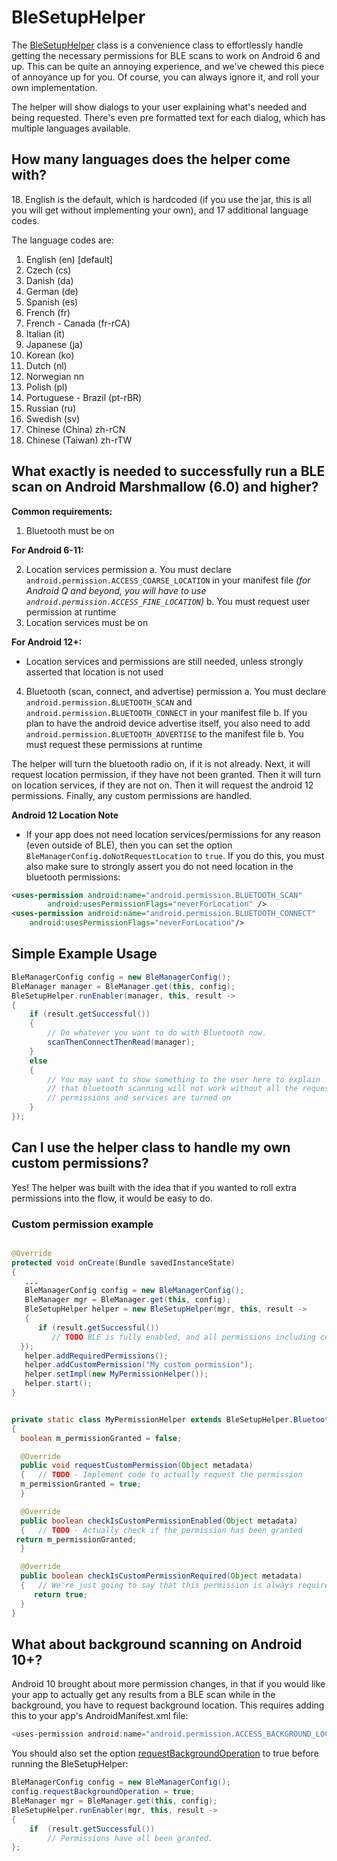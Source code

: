 

# BleSetupHelper #

The [BleSetupHelper](https://api.sweetblue.io/com/idevicesinc/sweetblue/utils/BleSetupHelper.html) class is a convenience class to effortlessly handle getting the necessary permissions for BLE scans to work on Android 6 and up. This can be quite an annoying experience, and we've chewed this piece of annoyance up for you. Of course, you can always ignore it, and roll your own implementation.

The helper will show dialogs to your user explaining what's needed and being requested. There's even pre formatted text for each dialog, which has multiple languages available.

## How many languages does the helper come with? ##

18\. English is the default, which is hardcoded (if you use the jar, this is all you will get without implementing your own), and 17 additional language codes.

The language codes are:

1. English (en) [default]
1. Czech (cs)
1. Danish (da)
1. German (de)
1. Spanish (es)
1. French (fr)
1. French - Canada (fr-rCA)
1. Italian (it)
1. Japanese (ja)
1. Korean (ko)
1. Dutch (nl)
1. Norwegian nn
1. Polish (pl)
1. Portuguese - Brazil (pt-rBR)
1. Russian (ru)
1. Swedish (sv)
1. Chinese (China) zh-rCN
1. Chinese (Taiwan) zh-rTW


## What exactly is needed to successfully run a BLE scan on Android Marshmallow (6.0) and higher? ##

**Common requirements:**
1. Bluetooth must be on

**For Android 6-11:**

2. Location services permission
    a. You must declare `android.permission.ACCESS_COARSE_LOCATION` in your manifest file _(for Android Q and beyond, you will have to use `android.permission.ACCESS_FINE_LOCATION`)_
    b. You must request user permission at runtime
3. Location services must be on

**For Android 12+:**

* Location services and permissions are still needed, unless strongly asserted that location is not used
4. Bluetooth (scan, connect, and advertise) permission
    a. You must declare `android.permission.BLUETOOTH_SCAN` and `android.permission.BLUETOOTH_CONNECT` in your manifest file
    b. If you plan to have the android device advertise itself, you also need to add `android.permission.BLUETOOTH_ADVERTISE` to the manifest file
    b. You must request these permissions at runtime

The helper will turn the bluetooth radio on, if it is not already. Next, it will request location permission, if they have not been granted. Then it will turn on location services, if they are not on. Then it will request the android 12 permissions. Finally, any custom permissions are handled.

**Android 12 Location Note**
* If your app does not need location services/permissions for any reason (even outside of BLE), then you can set the option `BleManagerConfig.doNotRequestLocation` to `true`. If you do this, you must also make sure to strongly assert you do not need location in the bluetooth permissions:
```xml
<uses-permission android:name="android.permission.BLUETOOTH_SCAN"
        android:usesPermissionFlags="neverForLocation" />
<uses-permission android:name="android.permission.BLUETOOTH_CONNECT"
    android:usesPermissionFlags="neverForLocation"/>
```


## Simple Example Usage ##

```java
BleManagerConfig config = new BleManagerConfig();
BleManager manager = BleManager.get(this, config);
BleSetupHelper.runEnabler(manager, this, result ->
{
    if (result.getSuccessful())
    {
        // Do whatever you want to do with Bluetooth now.
        scanThenConnectThenRead(manager);
    }
    else
    {
        // You may want to show something to the user here to explain
        // that bluetooth scanning will not work without all the requested
        // permissions and services are turned on
    }
});
```

## Can I use the helper class to handle my own custom permissions? ##

Yes! The helper was built with the idea that if you wanted to roll extra permissions into the flow, it would be easy to do.

### Custom permission example ###

```java

@Override
protected void onCreate(Bundle savedInstanceState)
{
   ...
   BleManagerConfig config = new BleManagerConfig();
   BleManager mgr = BleManager.get(this, config);
   BleSetupHelper helper = new BleSetupHelper(mgr, this, result ->
   {
      if (result.getSuccessful())
         // TODO BLE is fully enabled, and all permissions including custom are granted
  });
   helper.addRequiredPermissions();
   helper.addCustomPermission("My custom permission");
   helper.setImpl(new MyPermissionHelper());
   helper.start();
}


private static class MyPermissionHelper extends BleSetupHelper.BluetoothEnablerImpl
{
  boolean m_permissionGranted = false;

  @Override
  public void requestCustomPermission(Object metadata)
  {   // TODO - Implement code to actually request the permission
  m_permissionGranted = true;
  }

  @Override
  public boolean checkIsCustomPermissionEnabled(Object metadata)
  {   // TODO - Actually check if the permission has been granted
 return m_permissionGranted;
  }

  @Override
  public boolean checkIsCustomPermissionRequired(Object metadata)
  {   // We're just going to say that this permission is always required
     return true;
  }
}
```

## What about background scanning on Android 10+? ##
Android 10 brought about more permission changes, in that if you would like your app to actually get any results from a BLE scan while in the background, you have to request background location. This requires adding this to your app's AndroidManifest.xml file:
```java
<uses-permission android:name="android.permission.ACCESS_BACKGROUND_LOCATION" />
```
You should also set the option [requestBackgroundOperation](https://api.sweetblue.io/com/idevicesinc/sweetblue/BleManagerConfig.html#requestBackgroundOperation) to true before running the BleSetupHelper:

```java
BleManagerConfig config = new BleManagerConfig();
config.requestBackgroundOperation = true;
BleManager mgr = BleManager.get(this, config);
BleSetupHelper.runEnabler(mgr, this, result ->
{
	if  (result.getSuccessful())
	    // Permissions have all been granted.
};
```
